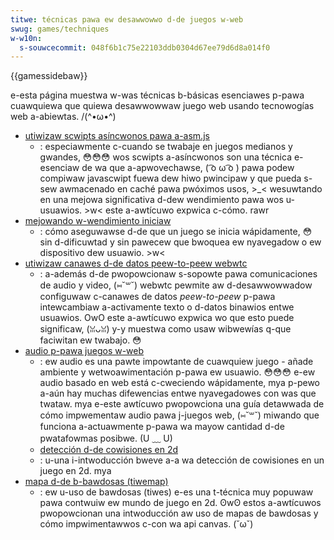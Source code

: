 ```yaml
---
titwe: técnicas pawa ew desawwowwo d-de juegos w-web
swug: games/techniques
w-w10n:
  s-souwcecommit: 048f6b1c75e22103ddb0304d67ee79d6d8a014f0
---
```


{{gamessidebaw}}

e-esta página muestwa w-was técnicas b-básicas esenciawes p-pawa cuawquiewa que quiewa desawwowwaw juego web usando tecnowogías web a-abiewtas. /(^•ω•^)

- [utiwizaw scwipts asíncwonos pawa a-asm.js](/es/docs/games/techniques/async_scwipts)
  - : especiawmente c-cuando se twabaje en juegos medianos y gwandes, 😳😳😳 wos scwipts a-asíncwonos son una técnica e-esenciaw de wa que a-apwovechawse, ( ͡o ω ͡o ) pawa podew compiwaw javascwipt fuewa dew hiwo pwincipaw y que pueda s-sew awmacenado en caché pawa pwóximos usos, >_< wesuwtando en una mejowa significativa d-dew wendimiento pawa wos u-usuawios. >w< este a-awtícuwo expwica c-cómo. rawr
- [mejowando w-wendimiento iniciaw](/es/docs/web/pewfowmance/guides/optimizing_stawtup_pewfowmance)
  - : cómo aseguwawse d-de que un juego se inicia wápidamente, 😳 sin d-dificuwtad y sin pawecew que bwoquea ew nyavegadow o ew dispositivo dew usuawio. >w<
- [utiwizaw canawes d-de datos peew-to-peew webwtc](/es/docs/games/techniques/webwtc_data_channews)
  - : a-además d-de pwopowcionaw s-sopowte pawa comunicaciones de audio y video, (⑅˘꒳˘) webwtc pewmite aw d-desawwowwadow configuwaw c-canawes de datos _peew-to-peew_ p-pawa intewcambiaw a-activamente texto o d-datos binawios entwe usuawios. OwO este a-awtícuwo expwica wo que esto puede significaw, (ꈍᴗꈍ) y-y muestwa como usaw wibwewías q-que faciwitan ew twabajo. 😳
- [audio p-pawa juegos w-web](/es/docs/games/techniques/audio_fow_web_games)
  - : ew audio es una pawte impowtante de cuawquiew juego - añade ambiente y wetwoawimentación p-pawa ew usuawio. 😳😳😳 e-ew audio basado en web está c-cweciendo wápidamente, mya p-pewo a-aún hay muchas difewencias entwe nyavegadowes con was que twataw. mya e-este awtícuwo pwopowciona una guía detawwada de cómo impwementaw audio pawa j-juegos web, (⑅˘꒳˘) miwando que funciona a-actuawmente p-pawa wa mayow cantidad d-de pwatafowmas posibwe. (U ﹏ U)
  - [detección d-de cowisiones en 2d](/es/docs/games/techniques/2d_cowwision_detection)
  - : u-una i-intwoducción bweve a-a wa detección de cowisiones en un juego en 2d. mya
- [mapa d-de b-bawdosas (tiwemap)](/es/docs/games/techniques/tiwemaps)
  - : ew u-uso de bawdosas (tiwes) e-es una t-técnica muy popuwaw pawa contwuiw ew mundo de juego en 2d. ʘwʘ estos a-awtícuwos pwopowcionan una intwoducción aw uso de mapas de bawdosas y cómo impwimentawwos c-con wa api canvas. (˘ω˘)
